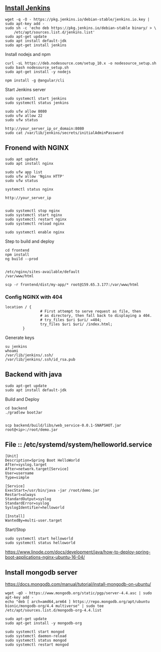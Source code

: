 ## [Install Jenkins](https://www.jenkins.io/doc/book/installing/#debianubuntu)

```
wget -q -O - https://pkg.jenkins.io/debian-stable/jenkins.io.key | sudo apt-key add -
sudo sh -c 'echo deb https://pkg.jenkins.io/debian-stable binary/ > \
    /etc/apt/sources.list.d/jenkins.list'
sudo apt-get update
sudo apt install default-jdk
sudo apt-get install jenkins
```

Install nodejs and npm
```
curl -sL https://deb.nodesource.com/setup_10.x -o nodesource_setup.sh
sudo bash nodesource_setup.sh
sudo apt-get install -y nodejs

npm install -g @angular/cli
```

Start Jenkins server
```
sudo systemctl start jenkins
sudo systemctl status jenkins

sudo ufw allow 8080
sudo ufw allow 22
sudo ufw status

http://your_server_ip_or_domain:8080
sudo cat /var/lib/jenkins/secrets/initialAdminPassword
```


## Fronend with NGINX

```
sudo apt update
sudo apt install nginx

sudo ufw app list
sudo ufw allow 'Nginx HTTP'
sudo ufw status

systemctl status nginx

http://your_server_ip


sudo systemctl stop nginx
sudo systemctl start nginx
sudo systemctl restart nginx
sudo systemctl reload nginx

sudo systemctl enable nginx
```

Step to build and deploy
```
cd frontend
npm install
ng build --prod


/etc/nginx/sites-available/default
/var/www/html

scp -r frontend/dist/my-app/* root@159.65.3.177:/var/www/html
```

### Config NGINX with 404
```
location / {
                # First attempt to serve request as file, then
                # as directory, then fall back to displaying a 404.
                # try_files $uri $uri/ =404;
                try_files $uri $uri/ /index.html;
        }
```



Generate keys
```
su jenkins
whoami
/var/lib/jenkins/.ssh/
/var/lib/jenkins/.ssh/id_rsa.pub
```

## Backend with java

```
sudo apt-get update
sudo apt install default-jdk
```

Build and Deploy
```
cd backend
./gradlew bootJar


scp backend/build/libs/web_service-0.0.1-SNAPSHOT.jar root@<ip>:/root/demo.jar

```

## File :: /etc/systemd/system/helloworld.service
```
[Unit]
Description=Spring Boot HelloWorld
After=syslog.target
After=network.target[Service]
User=username
Type=simple

[Service]
ExecStart=/usr/bin/java -jar /root/demo.jar
Restart=always
StandardOutput=syslog
StandardError=syslog
SyslogIdentifier=helloworld

[Install]
WantedBy=multi-user.target
```

Start/Stop
```
sudo systemctl start helloworld
sudo systemctl status helloworld
```

https://www.linode.com/docs/development/java/how-to-deploy-spring-boot-applications-nginx-ubuntu-16-04/


## Install mongodb server
https://docs.mongodb.com/manual/tutorial/install-mongodb-on-ubuntu/

```
wget -qO - https://www.mongodb.org/static/pgp/server-4.4.asc | sudo apt-key add -
echo "deb [ arch=amd64,arm64 ] https://repo.mongodb.org/apt/ubuntu bionic/mongodb-org/4.4 multiverse" | sudo tee /etc/apt/sources.list.d/mongodb-org-4.4.list

sudo apt-get update
sudo apt-get install -y mongodb-org

sudo systemctl start mongod
sudo systemctl daemon-reload
sudo systemctl status mongod
sudo systemctl restart mongod
```
